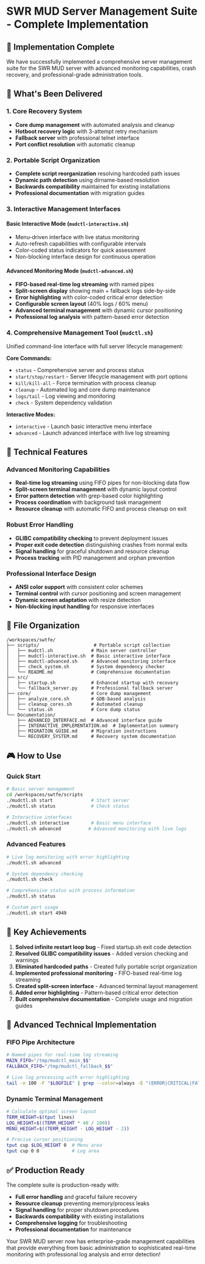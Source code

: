 # SWR MUD Server Management Suite - Complete Implementation

## 🎯 **Implementation Complete**

We have successfully implemented a comprehensive server management suite for the SWR MUD server with advanced monitoring capabilities, crash recovery, and professional-grade administration tools.

## 🚀 **What's Been Delivered**

### 1. Core Recovery System
- **Core dump management** with automated analysis and cleanup
- **Hotboot recovery logic** with 3-attempt retry mechanism
- **Fallback server** with professional telnet interface
- **Port conflict resolution** with automatic cleanup

### 2. Portable Script Organization
- **Complete script reorganization** resolving hardcoded path issues
- **Dynamic path detection** using dirname-based resolution
- **Backwards compatibility** maintained for existing installations
- **Professional documentation** with migration guides

### 3. Interactive Management Interfaces

#### Basic Interactive Mode (`mudctl-interactive.sh`)
- Menu-driven interface with live status monitoring
- Auto-refresh capabilities with configurable intervals
- Color-coded status indicators for quick assessment
- Non-blocking interface design for continuous operation

#### Advanced Monitoring Mode (`mudctl-advanced.sh`)
- **FIFO-based real-time log streaming** with named pipes
- **Split-screen display** showing main + fallback logs side-by-side
- **Error highlighting** with color-coded critical error detection
- **Configurable screen layout** (40% logs / 60% menu)
- **Advanced terminal management** with dynamic cursor positioning
- **Professional log analysis** with pattern-based error detection

### 4. Comprehensive Management Tool (`mudctl.sh`)
Unified command-line interface with full server lifecycle management:

**Core Commands:**
- `status` - Comprehensive server and process status
- `start/stop/restart` - Server lifecycle management with port options
- `kill/kill-all` - Force termination with process cleanup
- `cleanup` - Automated log and core dump maintenance
- `logs/tail` - Log viewing and monitoring
- `check` - System dependency validation

**Interactive Modes:**
- `interactive` - Launch basic interactive menu interface
- `advanced` - Launch advanced interface with live log streaming

## 🔧 **Technical Features**

### Advanced Monitoring Capabilities
- **Real-time log streaming** using FIFO pipes for non-blocking data flow
- **Split-screen terminal management** with dynamic layout control
- **Error pattern detection** with grep-based color highlighting
- **Process coordination** with background task management
- **Resource cleanup** with automatic FIFO and process cleanup on exit

### Robust Error Handling
- **GLIBC compatibility checking** to prevent deployment issues
- **Proper exit code detection** distinguishing crashes from normal exits
- **Signal handling** for graceful shutdown and resource cleanup
- **Process tracking** with PID management and orphan prevention

### Professional Interface Design
- **ANSI color support** with consistent color schemes
- **Terminal control** with cursor positioning and screen management
- **Dynamic screen adaptation** with resize detection
- **Non-blocking input handling** for responsive interfaces

## 📁 **File Organization**

```
/workspaces/swtfe/
├── scripts/                    # Portable script collection
│   ├── mudctl.sh              # Main server controller
│   ├── mudctl-interactive.sh  # Basic interactive interface
│   ├── mudctl-advanced.sh     # Advanced monitoring interface
│   ├── check_system.sh        # System dependency checker
│   └── README.md              # Comprehensive documentation
├── src/
│   ├── startup.sh             # Enhanced startup with recovery
│   └── fallback_server.py     # Professional fallback server
├── core/                      # Core dump management
│   ├── analyze_core.sh        # GDB-based analysis
│   ├── cleanup_cores.sh       # Automated cleanup
│   └── status.sh              # Core dump status
└── Documentation/
    ├── ADVANCED_INTERFACE.md  # Advanced interface guide
    ├── INTERACTIVE_IMPLEMENTATION.md  # Implementation summary
    ├── MIGRATION_GUIDE.md     # Migration instructions
    └── RECOVERY_SYSTEM.md     # Recovery system documentation
```

## 🎮 **How to Use**

### Quick Start
```bash
# Basic server management
cd /workspaces/swtfe/scripts
./mudctl.sh start              # Start server
./mudctl.sh status             # Check status

# Interactive interfaces
./mudctl.sh interactive        # Basic menu interface
./mudctl.sh advanced          # Advanced monitoring with live logs
```

### Advanced Features
```bash
# Live log monitoring with error highlighting
./mudctl.sh advanced

# System dependency checking
./mudctl.sh check

# Comprehensive status with process information
./mudctl.sh status

# Custom port usage
./mudctl.sh start 4949
```

## 🌟 **Key Achievements**

1. **Solved infinite restart loop bug** - Fixed startup.sh exit code detection
2. **Resolved GLIBC compatibility issues** - Added version checking and warnings
3. **Eliminated hardcoded paths** - Created fully portable script organization
4. **Implemented professional monitoring** - FIFO-based real-time log streaming
5. **Created split-screen interface** - Advanced terminal layout management
6. **Added error highlighting** - Pattern-based critical error detection
7. **Built comprehensive documentation** - Complete usage and migration guides

## 🔮 **Advanced Technical Implementation**

### FIFO Pipe Architecture
```bash
# Named pipes for real-time log streaming
MAIN_FIFO="/tmp/mudctl_main_$$"
FALLBACK_FIFO="/tmp/mudctl_fallback_$$"

# Live log processing with error highlighting
tail -n 100 -F "$LOGFILE" | grep --color=always -E "(ERROR|CRITICAL|FATAL)" > "$MAIN_FIFO" &
```

### Dynamic Terminal Management
```bash
# Calculate optimal screen layout
TERM_HEIGHT=$(tput lines)
LOG_HEIGHT=$((TERM_HEIGHT * 40 / 100))
MENU_HEIGHT=$((TERM_HEIGHT - LOG_HEIGHT - 2))

# Precise cursor positioning
tput cup $LOG_HEIGHT 0  # Menu area
tput cup 0 0            # Log area
```

## ✅ **Production Ready**

The complete suite is production-ready with:
- **Full error handling** and graceful failure recovery
- **Resource cleanup** preventing memory/process leaks  
- **Signal handling** for proper shutdown procedures
- **Backwards compatibility** with existing installations
- **Comprehensive logging** for troubleshooting
- **Professional documentation** for maintenance

Your SWR MUD server now has enterprise-grade management capabilities that provide everything from basic administration to sophisticated real-time monitoring with professional log analysis and error detection!
